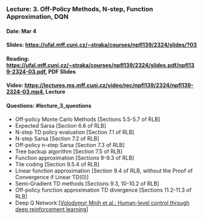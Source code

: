 ### Lecture: 3. Off-Policy Methods, N-step, Function Approximation, DQN
#### Date: Mar 4
#### Slides: https://ufal.mff.cuni.cz/~straka/courses/npfl139/2324/slides/?03
#### Reading: https://ufal.mff.cuni.cz/~straka/courses/npfl139/2324/slides.pdf/npfl139-2324-03.pdf, PDF Slides
#### Video: https://lectures.ms.mff.cuni.cz/video/rec/npfl139/2324/npfl139-2324-03.mp4, Lecture
#### Questions: #lecture_3_questions

- Off-policy Monte Carlo Methods [Sections 5.5-5.7 of RLB]
- Expected Sarsa [Section 6.6 of RLB]
- N-step TD policy evaluation [Section 7.1 of RLB]
- N-step Sarsa [Section 7.2 of RLB]
- Off-policy n-step Sarsa [Section 7.3 of RLB]
- Tree backup algorithm [Section 7.5 of RLB]
- Function approximation [Sections 9-9.3 of RLB]
- Tile coding [Section 9.5.4 of RLB]
- Linear function approximation [Section 9.4 of RLB, without the Proof of Convergence if Linear TD(0)]
- Semi-Gradient TD methods [Sections 9.3, 10-10.2 of RLB]
- Off-policy function approximation TD divergence [Sections 11.2-11.3 of RLB]
- Deep Q Network [[Volodymyr Mnih et al.: Human-level control through deep reinforcement learning](https://storage.googleapis.com/deepmind-media/dqn/DQNNaturePaper.pdf)]
